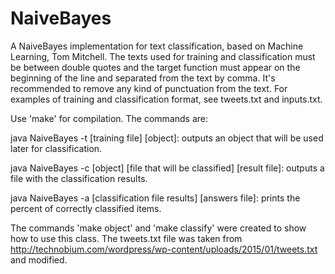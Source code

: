 # NaiveBayes

A NaiveBayes implementation for text classification, based on Machine Learning, Tom Mitchell. The texts used for training and classification must be between double quotes and the target function must appear on the beginning of the line and separated from the text by comma. It's recommended to remove any kind of punctuation from the text. For examples of training and classification format, see tweets.txt and inputs.txt.

Use 'make' for compilation. The commands are:



java NaiveBayes -t \[training file\] \[object\]: outputs an object that will be used later for classification.

java NaiveBayes -c \[object\] \[file that will be classified\] \[result file\]: outputs a file with the classification results.

java NaiveBayes -a \[classification file results\] \[answers file\]: prints the percent of correctly classified items.



The commands 'make object' and 'make classify' were created to show how to use this class. The tweets.txt file was taken from http://technobium.com/wordpress/wp-content/uploads/2015/01/tweets.txt and modified.
